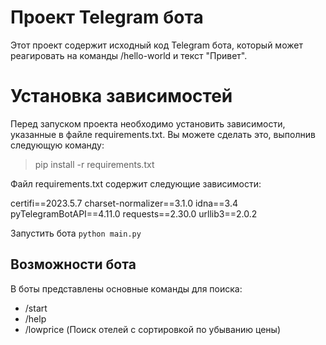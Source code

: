 # Проект Telegram бота

Этот проект содержит исходный код Telegram бота, который может реагировать на команды /hello-world и текст "Привет".

# Установка зависимостей

Перед запуском проекта необходимо установить зависимости, указанные в файле requirements.txt. Вы можете сделать это, выполнив следующую команду:

> pip install -r requirements.txt

Файл requirements.txt содержит следующие зависимости:

certifi==2023.5.7
charset-normalizer==3.1.0
idna==3.4
pyTelegramBotAPI==4.11.0
requests==2.30.0
urllib3==2.0.2

Запустить бота `python main.py`

## Возможности бота

В боты представлены основные команды для поиска:

- /start
- /help
- /lowprice (Поиск отелей с сортировкой по убыванию цены)
